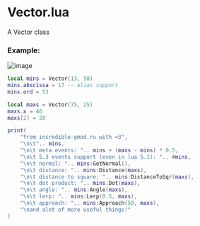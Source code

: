 # Vector.lua
A Vector class

### Example:
![image](https://user-images.githubusercontent.com/34854689/210561252-46a0deac-1939-4550-959b-8803a8aea8e6.png)

```lua
local mins = Vector(13, 50)
mins.abscissa = 17 -- alias support
mins.ord = 53

local maxs = Vector(75, 25)
maxs.x = 46
maxs[2] = 28

print(
	"from incredible-gmod.ru with <3",
	"\n\t".. mins,
	"\n\t meta events: ".. mins + (maxs - mins) * 0.5,
	"\n\t 5.3 events support (even in lua 5.1): ".. #mins,
	"\n\t normal: ".. mins:GetNormal(),
	"\n\t distance: ".. mins:Distance(maxs),
	"\n\t distance to square: ".. mins:DistanceToSqr(maxs),
	"\n\t dot product: ".. mins:Dot(maxs),
	"\n\t angle: ".. mins:Angle(maxs),
	"\n\t lerp: ".. mins:Lerp(0.5, maxs),
	"\n\t approach: ".. mins:Approach(50, maxs),
	"\nand alot of more useful things!"
)
```
